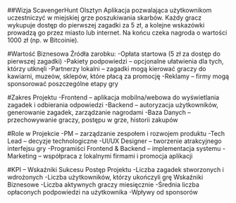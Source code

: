 ##Wizja ScavengerHunt Olsztyn
Aplikacja pozwalająca użytkownikom uczestniczyć w miejskiej grze poszukiwania skarbów.
Każdy gracz wykupuje dostęp do pierwszej zagadki za 5 zł,
a kolejne wskazówki prowadzą go przez miasto lub internet.
Na końcu czeka nagroda o wartości 1000 zł (np. w Bitcoinie).

#Wartość Biznesowa
Źródła zarobku:
-Opłata startowa (5 zł za dostęp do pierwszej zagadki)
-Pakiety podpowiedzi – opcjonalne ułatwienia dla tych, którzy utknęli
-Partnerzy lokalni – zagadki mogą kierować graczy do kawiarni, muzeów, sklepów, które płacą za promocję
-Reklamy – firmy mogą sponsorować poszczególne etapy gry

#Zakres Projektu
-Frontend – aplikacja mobilna/webowa do wyświetlania zagadek i odbierania odpowiedzi
-Backend – autoryzacja użytkowników, generowanie zagadek, zarządzanie nagrodami
-Baza Danych – przechowywanie graczy, postępu w grze, historii zakupów

#Role w Projekcie
-PM – zarządzanie zespołem i rozwojem produktu
-Tech Lead – decyzje technologiczne
-UI/UX Designer – tworzenie atrakcyjnego interfejsu gry
-Programiści Frontend & Backend – implementacja systemu
-Marketing – współpraca z lokalnymi firmami i promocja aplikacji

#KPI – Wskaźniki Sukcesu
Postęp Projektu
-Liczba zagadek stworzonych i wdrożonych
-Liczba użytkowników, którzy ukończyli grę
Wskaźniki Biznesowe
-Liczba aktywnych graczy miesięcznie
-Średnia liczba opłaconych podpowiedzi na użytkownika
-Wpływy od sponsorów
